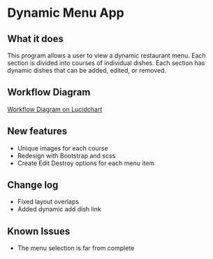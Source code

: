 # Dynamic Menu App

## What it does
This program allows a user to view a dynamic restaurant menu. Each section is divided into courses of individual dishes. Each section has dynamic dishes that can be added, edited, or removed.

## Workflow Diagram
[Workflow Diagram on Lucidchart ](https://www.lucidchart.com/documents/view/f4961f77-5426-4c9b-bf05-d6a40d9f6b25)

## New features
* Unique images for each course
* Redesign with Bootstrap and scss
* Create Edit Destroy options for each menu item


## Change log
* Fixed layout overlaps
* Added dynamic add dish link


## Known Issues
* The menu selection is far from complete
